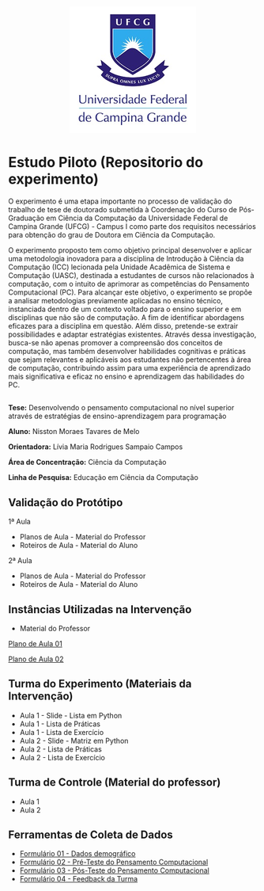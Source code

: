 <div align='center'>
  
![UFCG](https://github.com/nisston/modulopython/blob/main/logo/UfcgBrasao.jpg)

</div>

# Estudo Piloto (Repositorio do experimento)

O experimento é uma etapa importante no processo de validação do trabalho de tese de doutorado submetida à Coordenação do Curso de Pós-Graduação em Ciência da Computação da Universidade Federal de Campina Grande (UFCG) - Campus I como parte dos requisitos necessários para obtenção do grau de Doutora em Ciência da Computação.

O experimento proposto tem como objetivo principal desenvolver e aplicar uma metodologia inovadora para a disciplina de Introdução à Ciência da Computação (ICC) lecionada pela Unidade Acadêmica de Sistema e Computação (UASC), destinada a estudantes de cursos não relacionados à computação, com o intuito de aprimorar as competências do Pensamento Computacional (PC). Para alcançar este objetivo, o experimento se propõe a analisar metodologias previamente aplicadas no ensino técnico, instanciada dentro de um contexto voltado para o ensino superior e em disciplinas que não são de computação. A fim de identificar abordagens eficazes para a disciplina em questão. Além disso, pretende-se extrair possibilidades e adaptar estratégias existentes. Através dessa investigação, busca-se não apenas promover a compreensão dos conceitos de computação, mas também desenvolver habilidades cognitivas e práticas que sejam relevantes e aplicáveis aos estudantes não pertencentes à área de computação, contribuindo assim para uma experiência de aprendizado mais significativa e eficaz no ensino e aprendizagem das habilidades do PC.


##

**Tese:** Desenvolvendo o pensamento computacional no nível superior através de estratégias de ensino-aprendizagem para programação

**Aluno:** Nisston Moraes Tavares de Melo

**Orientadora:** Lívia Maria Rodrigues Sampaio Campos

**Área de Concentração:** Ciência da Computação

**Linha de Pesquisa:** Educação em Ciência da Computação

## Validação do Protótipo

1ª Aula
* Planos de Aula - Material do Professor
* Roteiros de Aula - Material do Aluno

2ª Aula
* Planos de Aula - Material do Professor
* Roteiros de Aula - Material do Aluno

## Instâncias Utilizadas na Intervenção

* Material do Professor

[Plano de Aula 01](https://github.com/nisston/modulopython/blob/main/Plano_de_Aula_01.pdf)

[Plano de Aula 02](https://github.com/nisston/modulopython/blob/main/Plano_de_Aula_02.pdf)

## Turma do Experimento (Materiais da Intervenção)

* Aula 1 - Slide - Lista em Python
* Aula 1 - Lista de Práticas
* Aula 1 - Lista de Exercício
* Aula 2 - Slide - Matriz em Python
* Aula 2 - Lista de Práticas
* Aula 2 - Lista de Exercício
  
## Turma de Controle (Material do professor)

* Aula 1
* Aula 2

## Ferramentas de Coleta de Dados

* [Formulário 01 - Dados demográfico](https://github.com/nisston/modulopython/blob/main/Formul%C3%A1rio_01_Dados%20demogr%C3%A1ficos%20-%20Formul%C3%A1rios%20Google.pdf)
* [Formulário 02 - Pré-Teste do Pensamento Computacional](https://github.com/nisston/modulopython/blob/main/Formul%C3%A1rio_02_Pr%C3%A9_Teste_PC%20-%20Formul%C3%A1rios%20Google.pdf)
* [Formulário 03 - Pós-Teste do Pensamento Computacional](https://github.com/nisston/modulopython/blob/main/Formul%C3%A1rio_03_P%C3%B3s_Teste_PC%20-%20Formul%C3%A1rios%20Google.pdf)
* [Formulário 04 - Feedback da Turma](https://github.com/nisston/modulopython/blob/main/Formul%C3%A1rio_04_FeedBack_da_Turma%20-%20Formul%C3%A1rios%20Google.pdf)

